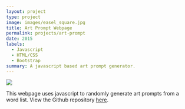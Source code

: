```yaml
---
layout: project
type: project
image: images/easel_square.jpg
title: Art Prompt Webpage
permalink: projects/art-prompt
date: 2015
labels:
  - Javascript
  - HTML/CSS
  - Bootstrap
summary: A javascript based art prompt generator.
---
```



<img class="ui medium right floated rounded image" src="../images/art_prompt.png">

This webpage uses javascript to randomly generate art prompts from a word list.
View the Github repository [here](https://github.com/matthew-schultz/artPrompt).


